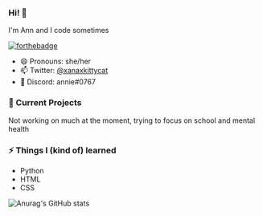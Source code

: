 ### Hi! 👋
I'm Ann and I code sometimes

[![forthebadge](https://forthebadge.com/images/badges/powered-by-black-magic.svg)](https://forthebadge.com)

- 😄 Pronouns: she/her
- 📫 Twitter: [@xanaxkittycat](https://twitter.com/xanaxkittycat)
- 💬 Discord: annie#0767

### 🔭 Current Projects
Not working on much at the moment, trying to focus on school and mental health

### ⚡ Things I (kind of) learned
- Python
- HTML
- CSS

![Anurag's GitHub stats](https://github-readme-stats.vercel.app/api?username=notLeM&show_icons=true&theme=tokyonight)
